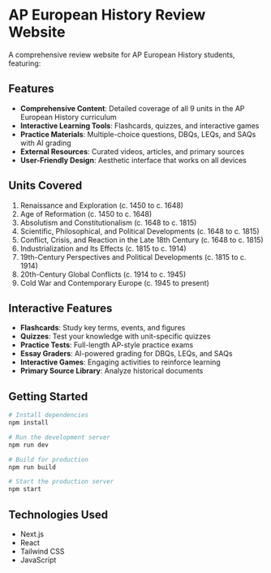 # AP European History Review Website

A comprehensive review website for AP European History students, featuring:

## Features

- **Comprehensive Content**: Detailed coverage of all 9 units in the AP European History curriculum
- **Interactive Learning Tools**: Flashcards, quizzes, and interactive games
- **Practice Materials**: Multiple-choice questions, DBQs, LEQs, and SAQs with AI grading
- **External Resources**: Curated videos, articles, and primary sources
- **User-Friendly Design**: Aesthetic interface that works on all devices

## Units Covered

1. Renaissance and Exploration (c. 1450 to c. 1648)
2. Age of Reformation (c. 1450 to c. 1648)
3. Absolutism and Constitutionalism (c. 1648 to c. 1815)
4. Scientific, Philosophical, and Political Developments (c. 1648 to c. 1815)
5. Conflict, Crisis, and Reaction in the Late 18th Century (c. 1648 to c. 1815)
6. Industrialization and Its Effects (c. 1815 to c. 1914)
7. 19th-Century Perspectives and Political Developments (c. 1815 to c. 1914)
8. 20th-Century Global Conflicts (c. 1914 to c. 1945)
9. Cold War and Contemporary Europe (c. 1945 to present)

## Interactive Features

- **Flashcards**: Study key terms, events, and figures
- **Quizzes**: Test your knowledge with unit-specific quizzes
- **Practice Tests**: Full-length AP-style practice exams
- **Essay Graders**: AI-powered grading for DBQs, LEQs, and SAQs
- **Interactive Games**: Engaging activities to reinforce learning
- **Primary Source Library**: Analyze historical documents

## Getting Started

```bash
# Install dependencies
npm install

# Run the development server
npm run dev

# Build for production
npm run build

# Start the production server
npm start
```

## Technologies Used

- Next.js
- React
- Tailwind CSS
- JavaScript
